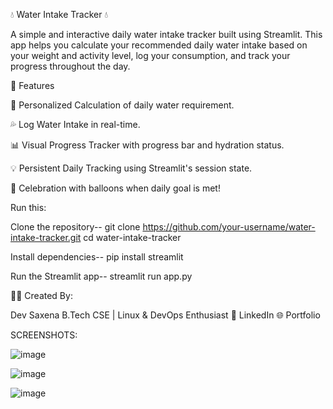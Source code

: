 💧 Water Intake Tracker 💧

A simple and interactive daily water intake tracker built using Streamlit. This app helps you calculate your recommended daily water intake based on your weight and activity level, log your consumption, and track your progress throughout the day.

🚀 Features

🔢 Personalized Calculation of daily water requirement.

💦 Log Water Intake in real-time.

📊 Visual Progress Tracker with progress bar and hydration status.

💡 Persistent Daily Tracking using Streamlit's session state.

🎉 Celebration with balloons when daily goal is met!

Run this:

Clone the repository--
git clone https://github.com/your-username/water-intake-tracker.git
cd water-intake-tracker

Install dependencies--
pip install streamlit

Run the Streamlit app--
streamlit run app.py

👨‍💻 Created By:

Dev Saxena
B.Tech CSE | Linux & DevOps Enthusiast
🔗 LinkedIn
🌐 Portfolio

SCREENSHOTS:

![image](https://github.com/user-attachments/assets/5d5644ec-dfe1-4a2b-b583-51a0feb23bd4)

![image](https://github.com/user-attachments/assets/87f3a063-36f4-4bed-842c-7b0a22c2ae32)

![image](https://github.com/user-attachments/assets/f097ecd0-789f-4913-b93d-b5e4727195c0)
